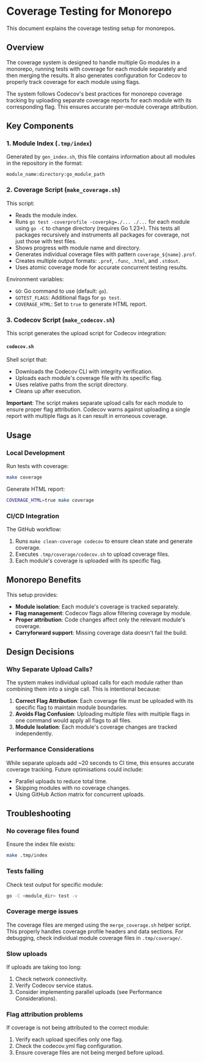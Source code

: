 # Coverage Testing for Monorepo

This document explains the coverage testing setup for monorepos.

## Overview

The coverage system is designed to handle multiple Go modules in a monorepo,
running tests with coverage for each module separately and then merging the
results. It also generates configuration for Codecov to properly track coverage
for each module using flags.

The system follows Codecov's best practices for monorepo coverage tracking by
uploading separate coverage reports for each module with its corresponding flag.
This ensures accurate per-module coverage attribution.

## Key Components

### 1. Module Index (`.tmp/index`)

Generated by `gen_index.sh`, this file contains information about all modules
in the repository in the format:

```text
module_name:directory:go_module_path
```

### 2. Coverage Script (`make_coverage.sh`)

This script:

- Reads the module index.
- Runs `go test -coverprofile -coverpkg=./... ./...` for each module using
  `go -C` to change directory (requires Go 1.23+). This tests all packages
  recursively and instruments all packages for coverage, not just those with
  test files.
- Shows progress with module name and directory.
- Generates individual coverage files with pattern `coverage_${name}.prof`.
- Creates multiple output formats: `.prof`, `.func`, `.html`, and `.stdout`.
- Uses atomic coverage mode for accurate concurrent testing results.

Environment variables:

- `GO`: Go command to use (default: `go`).
- `GOTEST_FLAGS`: Additional flags for `go test`.
- `COVERAGE_HTML`: Set to `true` to generate HTML report.

### 3. Codecov Script (`make_codecov.sh`)

This script generates the upload script for Codecov integration:

#### `codecov.sh`

Shell script that:

- Downloads the Codecov CLI with integrity verification.
- Uploads each module's coverage file with its specific flag.
- Uses relative paths from the script directory.
- Cleans up after execution.

**Important**: The script makes separate upload calls for each module to ensure
proper flag attribution. Codecov warns against uploading a single report with
multiple flags as it can result in erroneous coverage.

## Usage

### Local Development

Run tests with coverage:

```bash
make coverage
```

Generate HTML report:

```bash
COVERAGE_HTML=true make coverage
```

### CI/CD Integration

The GitHub workflow:

1. Runs `make clean-coverage codecov` to ensure clean state and generate
   coverage.
2. Executes `.tmp/coverage/codecov.sh` to upload coverage files.
3. Each module's coverage is uploaded with its specific flag.

## Monorepo Benefits

This setup provides:

- **Module isolation**: Each module's coverage is tracked separately.
- **Flag management**: Codecov flags allow filtering coverage by module.
- **Proper attribution**: Code changes affect only the relevant module's
  coverage.
- **Carryforward support**: Missing coverage data doesn't fail the build.

## Design Decisions

### Why Separate Upload Calls?

The system makes individual upload calls for each module rather than combining
them into a single call. This is intentional because:

1. **Correct Flag Attribution**: Each coverage file must be uploaded with its
   specific flag to maintain module boundaries.
2. **Avoids Flag Confusion**: Uploading multiple files with multiple flags in
   one command would apply all flags to all files.
3. **Module Isolation**: Each module's coverage changes are tracked
   independently.

### Performance Considerations

While separate uploads add ~20 seconds to CI time, this ensures accurate
coverage tracking. Future optimisations could include:

- Parallel uploads to reduce total time.
- Skipping modules with no coverage changes.
- Using GitHub Action matrix for concurrent uploads.

## Troubleshooting

### No coverage files found

Ensure the index file exists:

```bash
make .tmp/index
```

### Tests failing

Check test output for specific module:

```bash
go -C <module_dir> test -v
```

### Coverage merge issues

The coverage files are merged using the `merge_coverage.sh` helper script.
This properly handles coverage profile headers and data sections. For
debugging, check individual module coverage files in `.tmp/coverage/`.

### Slow uploads

If uploads are taking too long:

1. Check network connectivity.
2. Verify Codecov service status.
3. Consider implementing parallel uploads (see Performance Considerations).

### Flag attribution problems

If coverage is not being attributed to the correct module:

1. Verify each upload specifies only one flag.
2. Check the codecov.yml flag configuration.
3. Ensure coverage files are not being merged before upload.
